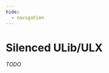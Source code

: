 ```yaml
---
hide:
  - navigation
---
```

# Silenced ULib/ULX

<steam-workshop itemid="3289089014"></steam-workshop>

<steam-workshop itemid="3289090806"></steam-workshop>

*TODO*

